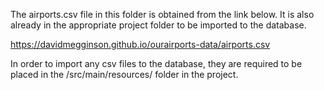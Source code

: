 The airports.csv file in this folder is obtained from the link below. It is also already in the appropriate project folder to be imported to the database. 

https://davidmegginson.github.io/ourairports-data/airports.csv

In order to import any csv files to the database, they are required to be placed in the /src/main/resources/ folder in the project.
